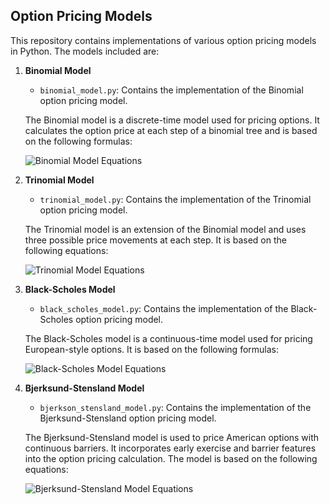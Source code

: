 ## Option Pricing Models
This repository contains implementations of various option pricing models in Python. The models included are:

1. **Binomial Model**
   - `binomial_model.py`: Contains the implementation of the Binomial option pricing model.

   The Binomial model is a discrete-time model used for pricing options. It calculates the option price at each step of a binomial tree and is based on the following formulas:

   ![Binomial Model Equations](binomial_equations.png)

2. **Trinomial Model**
   - `trinomial_model.py`: Contains the implementation of the Trinomial option pricing model.

   The Trinomial model is an extension of the Binomial model and uses three possible price movements at each step. It is based on the following equations:

   ![Trinomial Model Equations](trinomial_equations.png)

3. **Black-Scholes Model**
   - `black_scholes_model.py`: Contains the implementation of the Black-Scholes option pricing model.

   The Black-Scholes model is a continuous-time model used for pricing European-style options. It is based on the following formulas:

   ![Black-Scholes Model Equations](black_scholes_equations.png)

4. **Bjerksund-Stensland Model**
   - `bjerkson_stensland_model.py`: Contains the implementation of the Bjerksund-Stensland option pricing model.

   The Bjerksund-Stensland model is used to price American options with continuous barriers. It incorporates early exercise and barrier features into the option pricing calculation. The model is based on the following equations:

   ![Bjerksund-Stensland Model Equations](bjerkson_stensland_equations.png)





